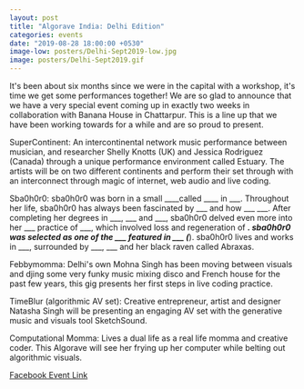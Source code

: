 ```yaml
---
layout: post
title: "Algorave India: Delhi Edition"
categories: events
date: "2019-08-28 18:00:00 +0530"
image-low: posters/Delhi-Sept2019-low.jpg
image: posters/Delhi-Sept2019.gif
---
```


It's been about six months since we were in the capital with a workshop, it's time we get some performances together! We are so glad to announce that we have a very special event coming up in exactly two weeks in collaboration with Banana House in Chattarpur. This is a line up that we have been working towards for a while and are so proud to present.

SuperContinent:
An intercontinental network music performance between musician, and researcher Shelly Knotts (UK) and Jessica Rodriguez (Canada) through a unique performance environment called Estuary. The artists will be on two different continents and perform their set through with an interconnect through magic of internet, web audio and live coding.

Sba0h0r0:
sba0h0r0 was born in a small ____called ____ in ___. Throughout her life, sba0h0r0 has always been fascinated by ___ and how ___ ___. After completing her degrees in ___, ___ and ___, sba0h0r0 delved even more into her ___ practice of ___, which involved loss and regeneration of ___.  sba0h0r0 was selected as one of the ___ featured in ___ (___). sba0h0r0 lives and works in ___, surrounded by ___, ___ and her black raven called Abraxas.

Febbymomma:
Delhi's own Mohna Singh has been moving between visuals and djing some very funky music mixing disco and French house for the past few years, this gig presents her first steps in live coding practice.

TimeBlur (algorithmic AV set):
Creative entrepreneur, artist and designer Natasha Singh will be presenting an engaging AV set with the generative music and visuals tool SketchSound.

Computational Momma:
Lives a dual life as a real life momma and creative coder. This Algorave will see her frying up her computer while belting out algorithmic visuals.

[Facebook Event Link](https://www.facebook.com/events/456564318328399/)
